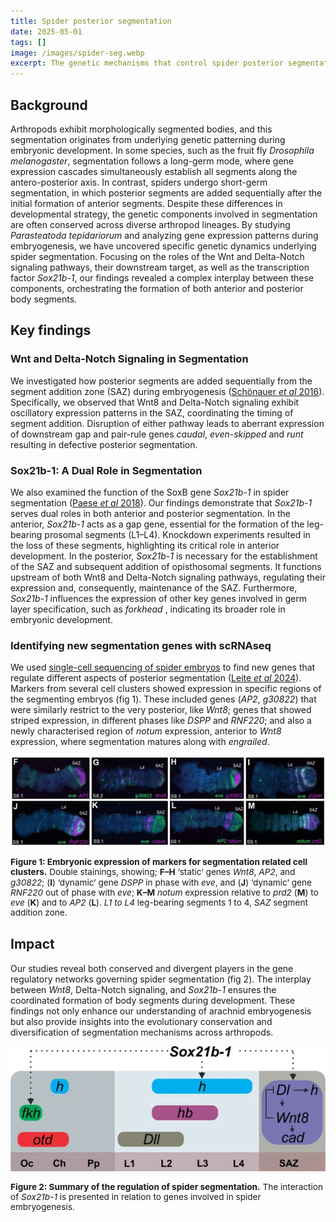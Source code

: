 ```yaml
---
title: Spider posterior segmentation
date: 2025-05-01
tags: []
image: /images/spider-seg.webp
excerpt: The genetic mechanisms that control spider posterior segmentation during development
---
```


## Background
Arthropods exhibit morphologically segmented bodies, and this segmentation originates from underlying genetic patterning during embryonic development. In some species, such as the fruit fly <i>Drosophila melanogaster</i>, segmentation follows a long-germ mode, where gene expression cascades simultaneously establish all segments along the antero-posterior axis. In contrast, spiders undergo short-germ segmentation, in which posterior segments are added sequentially after the initial formation of anterior segments. Despite these differences in developmental strategy, the genetic components involved in segmentation are often conserved across diverse arthropod lineages. By studying <i>Parasteatoda tepidariorum</i> and analyzing gene expression patterns during embryogenesis, we have uncovered specific genetic dynamics underlying spider segmentation. Focusing on the roles of the Wnt and Delta-Notch signaling pathways, their downstream target, as well as the transcription factor *Sox21b-1*, our findings revealed a complex interplay between these components, orchestrating the formation of both anterior and posterior body segments.

## Key findings

### Wnt and Delta-Notch Signaling in Segmentation
We investigated how posterior segments are added sequentially from the segment addition zone (SAZ) during embryogenesis (<a href="https://journals.biologists.com/dev/article/143/13/2455/47399/The-Wnt-and-Delta-Notch-signalling-pathways" target="_blank" rel="noopener noreferrer">Schönauer <i>et al</i> 2016</a>). Specifically, we observed that Wnt8 and Delta-Notch signaling exhibit oscillatory expression patterns in the SAZ, coordinating the timing of segment addition. Disruption of either pathway leads to aberrant expression of downstream gap and pair-rule genes <i>caudal</i>, <i>even-skipped</i> and <i>runt</i>  resulting in defective posterior segmentation.

### Sox21b-1: A Dual Role in Segmentation
We also examined the function of the SoxB gene <i>Sox21b-1</i> in spider segmentation (<a href="https://elifesciences.org/articles/37567" target="_blank" rel="noopener noreferrer">Paese <i>et al</i> 2018</a>). Our findings demonstrate that <i>Sox21b-1</i> serves dual roles in both anterior and posterior segmentation. In the anterior, <i>Sox21b-1</i> acts as a gap gene, essential for the formation of the leg-bearing prosomal segments (L1–L4). Knockdown experiments resulted in the loss of these segments, highlighting its critical role in anterior development. In the posterior, <i>Sox21b-1</i> is necessary for the establishment of the SAZ and subsequent addition of opisthosomal segments. It functions upstream of both Wnt8 and Delta-Notch signaling pathways, regulating their expression and, consequently, maintenance of the SAZ. Furthermore, <i>Sox21b-1</i> influences the expression of other key genes involved in germ layer specification, such as <i>forkhead</i> , indicating its broader role in embryonic development.

### Identifying new segmentation genes with scRNAseq
We used [single-cell sequencing of spider embryos](/spider-single-cell) to find new genes that regulate different aspects of posterior segmentation (<a href="https://evodevojournal.biomedcentral.com/articles/10.1186/s13227-024-00224-4" target="_blank" rel="noopener noreferrer">Leite <i>et al</i> 2024</a>). Markers from several cell clusters showed expression in specific regions of the segmenting embryos (fig 1). These included genes (<i>AP2</i>, <i>g30822</i>) that were similarly restrict to the very posterior, like <i>Wnt8</i>; genes that showed striped expression, in different phases like <i>DSPP</i> and <i>RNF220</i>; and also a newly characterised region of <i>notum</i> expression, anterior to <i>Wnt8</i> expression, where segmentation matures along with <i>engrailed</i>.

![Newly identified segmentation genes from single-cell cluster marker analysis](/images/spider-sc-seg-crop.webp)
<p style="text-align:left; font-size: 0.85rem; line-height: 1.2;"><b>Figure 1: Embryonic expression of markers for segmentation related cell clusters.</b> Double stainings, showing; <b>F–H</b> ‘static’ genes <i>Wnt8</i>, <i>AP2</i>, and <i>g30822</i>; (<b>I</b>) ‘dynamic’ gene <i>DSPP</i> in phase with <i>eve</i>, and (<b>J</b>) ‘dynamic’ gene <i>RNF220</i> out of phase with <i>eve</i>; <b>K–M</b> <i>notum</i> expression relative to <i>prd2</i> (<b>M</b>) to <i>eve</i> (<b>K</b>) and to <i>AP2</i> (<b>L</b>). <i>L1 to L4</i> leg-bearing segments 1 to 4, <i>SAZ</i> segment addition zone.</p>

## Impact
Our studies reveal both conserved and divergent players in the gene regulatory networks governing spider segmentation (fig 2). The interplay between <i>Wnt8</i>, Delta-Notch signaling, and <i>Sox21b-1</i> ensures the coordinated formation of body segments during development. These findings not only enhance our understanding of arachnid embryogenesis but also provide insights into the evolutionary conservation and diversification of segmentation mechanisms across arthropods.

![Spider segmentation gene regulatory network](/images/spider-seg.webp)
<p style="text-align:left; font-size: 0.85rem; line-height: 1.2;"><b>Figure 2: Summary of the regulation of spider segmentation.</b>  The interaction of <i>Sox21b-1</i> is presented in relation to genes involved in spider embryogenesis.</p>